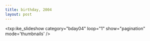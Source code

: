 ```yaml
---
title: birthday, 2004    
layout: post
---
```


<txp:ike_slideshow category="bday04" loop="1" show="pagination" mode='thumbnails' />
